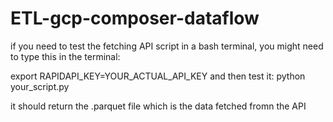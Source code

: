 # ETL-gcp-composer-dataflow
if you need to test the fetching API script in a bash terminal, you might need to type this in the terminal:

export RAPIDAPI_KEY=YOUR_ACTUAL_API_KEY
and then test it:
python your_script.py

it should return the .parquet file which is the data fetched fromn the API
